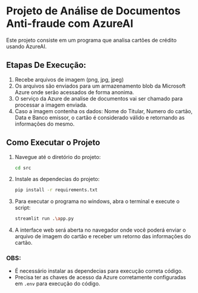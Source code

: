 # Projeto de Análise de Documentos Anti-fraude com AzureAI

Este projeto consiste em um programa que analisa cartões de crédito usando AzureAI.

## Etapas De Execução:

1. Recebe arquivos de imagem (png, jpg, jpeg)
2. Os arquivos são enviados para um armazenamento blob da Microsoft Azure onde serão acessados de forma anonima.
3. O serviço da Azure de analise de documentos vai ser chamado para processar a imagem enviada.
4. Caso a imagem contenha os dados: Nome do Titular, Numero do cartão, Data e Banco emissor, o cartão é considerado válido e retornando as informações do mesmo.

## Como Executar o Projeto
1. Navegue até o diretório do projeto:
   ```bash
   cd src
   ```
2. Instale as dependecias do projeto:
   ```bash
   pip install -r requirements.txt
   ```

4. Para executar o programa no windows, abra o terminal e execute o script:
   ```bash
   streamlit run .\app.py
   ```

5. A interface web será aberta no navegador onde você poderá enviar o arquivo de imagem do cartão e receber um retorno das informações do cartão.


### OBS: 
- É necessário instalar as dependecias para execução correta código.
- Precisa ter as chaves de acesso da Azure corretamente configuradas em ```.env``` para execução do código.
